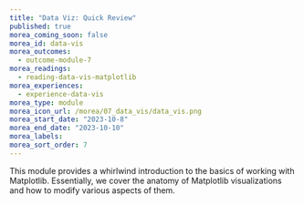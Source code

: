 ```yaml
---
title: "Data Viz: Quick Review"
published: true
morea_coming_soon: false
morea_id: data-vis
morea_outcomes:
  - outcome-module-7
morea_readings:
  - reading-data-vis-matplotlib
morea_experiences:
  - experience-data-vis
morea_type: module
morea_icon_url: /morea/07_data_vis/data_vis.png
morea_start_date: "2023-10-8"
morea_end_date: "2023-10-10"
morea_labels:
morea_sort_order: 7
---
```


This module provides a whirlwind introduction to the basics of working with Matplotlib. Essentially, we cover the anatomy of Matplotlib visualizations and how to modify various aspects of them.

